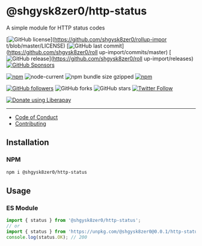 # @shgysk8zer0/http-status
A simple module for HTTP status codes

[![GitHub license](https://img.shields.io/github/license/shgysk8zer0/http-status.svg)](https://github.com/shgysk8zer0/rollup-impor
t/blob/master/LICENSE)
[![GitHub last commit](https://img.shields.io/github/last-commit/shgysk8zer0/http-status.svg)](https://github.com/shgysk8zer0/roll
up-import/commits/master)
[![GitHub release](https://img.shields.io/github/release/shgysk8zer0/http-status?logo=github)](https://github.com/shgysk8zer0/roll
up-import/releases)
[![GitHub Sponsors](https://img.shields.io/github/sponsors/shgysk8zer0?logo=github)](https://github.com/sponsors/shgysk8zer0)

[![npm](https://img.shields.io/npm/v/@shgysk8zer0/http-status)](https://www.npmjs.com/package/@shgysk8zer0/http-status)
![node-current](https://img.shields.io/node/v/@shgysk8zer0/http-status)
![npm bundle size gzipped](https://img.shields.io/bundlephobia/minzip/@shgysk8zer0/http-status)
[![npm](https://img.shields.io/npm/dw/@shgysk8zer0/http-status?logo=npm)](https://www.npmjs.com/package/@shgysk8zer0/http-status
)

[![GitHub followers](https://img.shields.io/github/followers/shgysk8zer0.svg?style=social)](https://github.com/shgysk8zer0)
![GitHub forks](https://img.shields.io/github/forks/shgysk8zer0/http-status.svg?style=social)
![GitHub stars](https://img.shields.io/github/stars/shgysk8zer0/http-status.svg?style=social)
[![Twitter Follow](https://img.shields.io/twitter/follow/shgysk8zer0.svg?style=social)](https://twitter.com/shgysk8zer0)

[![Donate using Liberapay](https://img.shields.io/liberapay/receives/shgysk8zer0.svg?logo=liberapay)](https://liberapay.com/shgysk8zer0/donate "Donate using Liberapay")
- - -

- [Code of Conduct](./.github/CODE_OF_CONDUCT.md)
- [Contributing](./.github/CONTRIBUTING.md)
<!-- - [Security Policy](./.github/SECURITY.md) -->

## Installation

### NPM

```bash
npm i @shgysk8zer0/http-status
```

## Usage

### ES Module

```js
import { status } from '@shgysk8zer0/http-status';
// or
import { status } from 'https://unpkg.com/@shgysk8zer0@0.0.1/http-status.js';
console.log(status.OK); // 200
```
